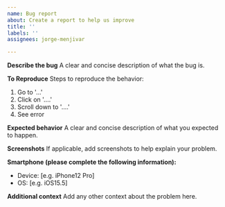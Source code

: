 ```yaml
---
name: Bug report
about: Create a report to help us improve
title: ''
labels: ''
assignees: jorge-menjivar

---
```


**Describe the bug**
A clear and concise description of what the bug is.

**To Reproduce**
Steps to reproduce the behavior:
1. Go to '...'
2. Click on '....'
3. Scroll down to '....'
4. See error

**Expected behavior**
A clear and concise description of what you expected to happen.

**Screenshots**
If applicable, add screenshots to help explain your problem.

**Smartphone (please complete the following information):**
 - Device: [e.g. iPhone12 Pro]
 - OS: [e.g. iOS15.5]

**Additional context**
Add any other context about the problem here.
